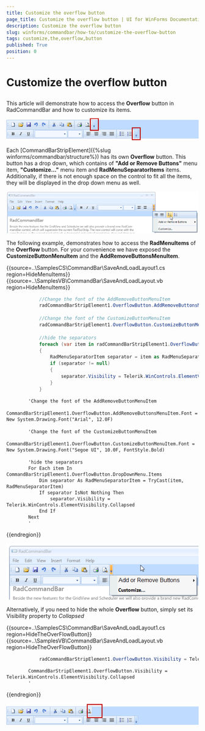 ```yaml
---
title: Customize the overflow button
page_title: Customize the overflow button | UI for WinForms Documentation
description: Customize the overflow button
slug: winforms/commandbar/how-to/customize-the-overflow-button
tags: customize,the,overflow,button
published: True
position: 0
---
```


# Customize the overflow button



## 

This article will demonstrate how to access the __Overflow__ button in RadCommandBar and how to customize its items.
 
![commandbar-howto-customize-the-overflow-button 001](images/commandbar-howto-customize-the-overflow-button001.png)

Each [CommandBarStripElement]({%slug winforms/commandbar/structure%}) has its own __Overflow__ button. This button has a drop down, which contains of __"Add or Remove Buttons"__ menu item, __"Customize..."__ menu item and  __RadMenuSeparatorItems__ items. Additionally, if there is not enough space on the control to fit all the items, they will be displayed in the drop down menu as well.
 
![commandbar-howto-customize-the-overflow-button 002](images/commandbar-howto-customize-the-overflow-button002.png)

The following example, demonstrates how to access the __RadMenuItems__ of the __Overflow__ button. For your convenience we have exposed the __CustomizeButtonMenuItem__ and the __AddRemoveButtonsMenuItem__. 

{{source=..\SamplesCS\CommandBar\SaveAndLoadLayout1.cs region=HideMenuItems}} 
{{source=..\SamplesVB\CommandBar\SaveAndLoadLayout.vb region=HideMenuItems}} 

````C#
            //Change the font of the AddRemoveButtonMenuItem
            radCommandBarStripElement1.OverflowButton.AddRemoveButtonsMenuItem.Font = new System.Drawing.Font("Arial", 12f);

            //Change the font of the CustomizeButtonMenuItem
            radCommandBarStripElement1.OverflowButton.CustomizeButtonMenuItem.Font = new System.Drawing.Font("Segoe UI", 10f, FontStyle.Bold);

            //hide the separators
            foreach (var item in radCommandBarStripElement1.OverflowButton.DropDownMenu.Items)
            {
                RadMenuSeparatorItem separator = item as RadMenuSeparatorItem;
                if (separator != null)
                {
                    separator.Visibility = Telerik.WinControls.ElementVisibility.Collapsed;
                }
            }
````
````VB.NET
        'Change the font of the AddRemoveButtonMenuItem
        CommandBarStripElement1.OverflowButton.AddRemoveButtonsMenuItem.Font = New System.Drawing.Font("Arial", 12.0F)

        'Change the font of the CustomizeButtonMenuItem
        CommandBarStripElement1.OverflowButton.CustomizeButtonMenuItem.Font = New System.Drawing.Font("Segoe UI", 10.0F, FontStyle.Bold)

        'hide the separators
        For Each item In CommandBarStripElement1.OverflowButton.DropDownMenu.Items
            Dim separator As RadMenuSeparatorItem = TryCast(item, RadMenuSeparatorItem)
            If separator IsNot Nothing Then
                separator.Visibility = Telerik.WinControls.ElementVisibility.Collapsed
            End If
        Next
        '
````

{{endregion}} 


![commandbar-howto-customize-the-overflow-button 003](images/commandbar-howto-customize-the-overflow-button003.png)

Alternatively, if you need to hide the whole __Overflow__ button, simply set its Visibility property to *Collapsed* 
 

{{source=..\SamplesCS\CommandBar\SaveAndLoadLayout1.cs region=HideTheOverFlowButton}} 
{{source=..\SamplesVB\CommandBar\SaveAndLoadLayout.vb region=HideTheOverFlowButton}} 

````C#
            radCommandBarStripElement1.OverflowButton.Visibility = Telerik.WinControls.ElementVisibility.Collapsed;
````
````VB.NET
        CommandBarStripElement1.OverflowButton.Visibility = Telerik.WinControls.ElementVisibility.Collapsed
        '
````

{{endregion}} 


![commandbar-howto-customize-the-overflow-button 004](images/commandbar-howto-customize-the-overflow-button004.png)
